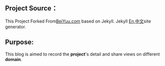 Project Source：
---
This Project Forked From[BeiYuu.com](http://beiyuu.com) based on Jekyll.
Jekyll [En][1],[中文][2]site generator.

## Purpose:
This blog is aimed to record the **project**'s detail and share views on different **domain**.

[1]: http://jekyllrb.com/
[2]: http://jekyllcn.com/
